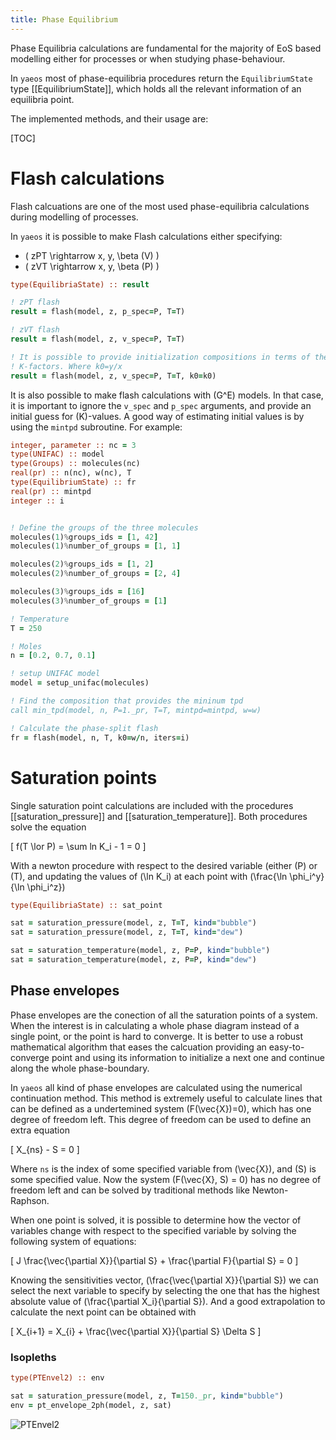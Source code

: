 ```yaml
---
title: Phase Equilibrium
---
```


Phase Equilibria calculations are fundamental for the majority of EoS based
modelling either for processes or when studying phase-behaviour.

In `yaeos` most of phase-equilibria procedures return the `EquilibriumState`
type [[EquilibriumState]], which holds all the relevant information of an
equilibria point.

The implemented methods, and their usage are:

[TOC]

# Flash calculations
Flash calcuations are one of the most used phase-equilibria calculations during
modelling of processes.

In `yaeos` it is possible to make Flash calculations either specifying:

- \( zPT \rightarrow x, y, \beta (V) \)
- \( zVT \rightarrow x, y, \beta (P) \)

```fortran
type(EquilibriaState) :: result

! zPT flash
result = flash(model, z, p_spec=P, T=T)

! zVT flash
result = flash(model, z, v_spec=P, T=T)

! It is possible to provide initialization compositions in terms of the
! K-factors. Where k0=y/x
result = flash(model, z, v_spec=P, T=T, k0=k0)
```

It is also possible to make flash calculations with \(G^E\) models. In that
case, it is important to ignore the `v_spec` and `p_spec` arguments, and provide
an initial guess for \(K\)-values. A good way of estimating initial 
values is by using the `mintpd` subroutine. For example:

```fortran
integer, parameter :: nc = 3
type(UNIFAC) :: model
type(Groups) :: molecules(nc)
real(pr) :: n(nc), w(nc), T
type(EquilibriumState) :: fr
real(pr) :: mintpd
integer :: i


! Define the groups of the three molecules
molecules(1)%groups_ids = [1, 42]
molecules(1)%number_of_groups = [1, 1]

molecules(2)%groups_ids = [1, 2]
molecules(2)%number_of_groups = [2, 4]

molecules(3)%groups_ids = [16]
molecules(3)%number_of_groups = [1]

! Temperature
T = 250

! Moles
n = [0.2, 0.7, 0.1]

! setup UNIFAC model
model = setup_unifac(molecules)

! Find the composition that provides the mininum tpd
call min_tpd(model, n, P=1._pr, T=T, mintpd=mintpd, w=w)

! Calculate the phase-split flash
fr = flash(model, n, T, k0=w/n, iters=i)
```

# Saturation points
Single saturation point calculations are included with the procedures
[[saturation_pressure]] and [[saturation_temperature]]. Both procedures solve
the equation

\[
f(T \lor P) = \sum ln K_i - 1 = 0
\]

With a newton procedure with respect to the desired variable (either \(P\) or
\(T\), and updating the values of \(\ln K_i\) at each point with 
\(\frac{\ln \phi_i^y}{\ln \phi_i^z}\)

```fortran
type(EquilibriaState) :: sat_point

sat = saturation_pressure(model, z, T=T, kind="bubble")
sat = saturation_pressure(model, z, T=T, kind="dew")

sat = saturation_temperature(model, z, P=P, kind="bubble")
sat = saturation_temperature(model, z, P=P, kind="dew")
```

## Phase envelopes
Phase envelopes are the conection of all the saturation points of a system.
When the interest is in calculating a whole phase diagram instead of a single
point, or the point is hard to converge. It is better to use a robust
mathematical algorithm that eases the calcuation providing an easy-to-converge
point and using its information to initialize a next one and continue along the
whole phase-boundary.

In `yaeos` all kind of phase envelopes are calculated using the numerical 
continuation method. This method is extremely useful to calculate lines that
can be defined as a undertemined system \(F(\vec{X})=0\), which has one degree
of freedom left. This degree of freedom can be used to define an extra equation

\[
    X_{ns} - S = 0
\]

Where `ns` is the index of some specified variable from \(\vec{X}\), and \(S\)
is some specified value. Now the system \(F(\vec{X}, S) = 0\) has no degree
of freedom left and can be solved by traditional methods like Newton-Raphson.

When one point is solved, it is possible to determine how the vector of
variables change with respect to the specified variable by solving the following
system of equations:

\[
J \frac{\vec{\partial X}}{\partial S} + \frac{\partial F}{\partial S} = 0
\]

Knowing the sensitivities vector, \(\frac{\vec{\partial X}}{\partial S}\) we
can select the next variable to specify by selecting the one that has the
highest absolute value of \(\frac{\partial X_i}{\partial S}\). And a good 
extrapolation to calculate the next point can be obtained with

\[
X_{i+1} = X_{i} + \frac{\vec{\partial X}}{\partial S} \Delta S
\]

### Isopleths

```fortran
type(PTEnvel2) :: env

sat = saturation_pressure(model, z, T=150._pr, kind="bubble")
env = pt_envelope_2ph(model, z, sat)
```

![PTEnvel2](../figs/PTEnvel2.png)